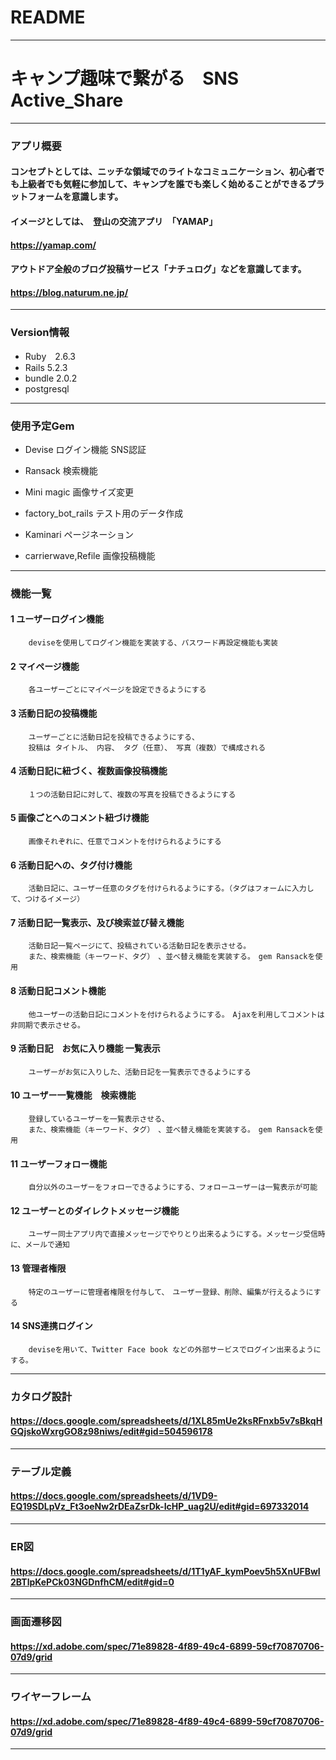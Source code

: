 # README
------
# キャンプ趣味で繋がる　SNS　Active_Share
----
### アプリ概要
#### コンセプトとしては、ニッチな領域でのライトなコミュニケーション、初心者でも上級者でも気軽に参加して、キャンプを誰でも楽しく始めることができるプラットフォームを意識します。

#### イメージとしては、　登山の交流アプリ　「YAMAP」　
#### https://yamap.com/
#### アウトドア全般のブログ投稿サービス「ナチュログ」などを意識してます。
#### https://blog.naturum.ne.jp/

----
### Version情報
* Ruby　2.6.3
* Rails 5.2.3
* bundle 2.0.2
* postgresql


------
### 使用予定Gem

* Devise
ログイン機能 SNS認証

* Ransack
検索機能

* Mini magic
画像サイズ変更

* factory_bot_rails
テスト用のデータ作成

* Kaminari
ページネーション

* carrierwave,Refile
画像投稿機能

-------

### 機能一覧　

#### 1		ユーザーログイン機能											
		deviseを使用してログイン機能を実装する、パスワード再設定機能も実装											

#### 2		マイページ機能											
		各ユーザーごとにマイページを設定できるようにする											

#### 3		活動日記の投稿機能											
		ユーザーごとに活動日記を投稿できるようにする、　											
		投稿は タイトル、 内容、 タグ（任意）、 写真（複数）で構成される											

#### 4		活動日記に紐づく、複数画像投稿機能											
		１つの活動日記に対して、複数の写真を投稿できるようにする											

#### 5		画像ごとへのコメント紐づけ機能											
		画像それぞれに、任意でコメントを付けられるようにする											

#### 6		活動日記への、タグ付け機能											
		活動日記に、ユーザー任意のタグを付けられるようにする。（タグはフォームに入力して、つけるイメージ）											

#### 7		活動日記一覧表示、及び検索並び替え機能											
		活動日記一覧ページにて、投稿されている活動日記を表示させる。　											
		また、検索機能（キーワード、タグ）　、並べ替え機能を実装する。　gem Ransackを使用											

#### 8		活動日記コメント機能											
		他ユーザーの活動日記にコメントを付けられるようにする。　Ajaxを利用してコメントは非同期で表示させる。											

#### 9		活動日記　お気に入り機能 一覧表示											
		ユーザーがお気に入りした、活動日記を一覧表示できるようにする											

#### 10		ユーザー一覧機能　検索機能											
		登録しているユーザーを一覧表示させる、											
		また、検索機能（キーワード、タグ）　、並べ替え機能を実装する。　gem Ransackを使用											

#### 11		ユーザーフォロー機能											
		自分以外のユーザーをフォローできるようにする、フォローユーザーは一覧表示が可能											

#### 12		ユーザーとのダイレクトメッセージ機能											
		ユーザー同士アプリ内で直接メッセージでやりとり出来るようにする。メッセージ受信時に、メールで通知											

#### 13		管理者権限											
		特定のユーザーに管理者権限を付与して、　ユーザー登録、削除、編集が行えるようにする											

#### 14		SNS連携ログイン										
		deviseを用いて、Twitter Face book などの外部サービスでログイン出来るようにする。											

-----

### カタログ設計
#### https://docs.google.com/spreadsheets/d/1XL85mUe2ksRFnxb5v7sBkqHGQjskoWxrgGO8z98niws/edit#gid=504596178

----

### テーブル定義
#### https://docs.google.com/spreadsheets/d/1VD9-EQ19SDLpVz_Ft3oeNw2rDEaZsrDk-IcHP_uag2U/edit#gid=697332014

---
### ER図
#### https://docs.google.com/spreadsheets/d/1T1yAF_kymPoev5h5XnUFBwI2BTlpKePCk03NGDnfhCM/edit#gid=0


----
### 画面遷移図
#### https://xd.adobe.com/spec/71e89828-4f89-49c4-6899-59cf70870706-07d9/grid

----
### ワイヤーフレーム

#### https://xd.adobe.com/spec/71e89828-4f89-49c4-6899-59cf70870706-07d9/grid

----
